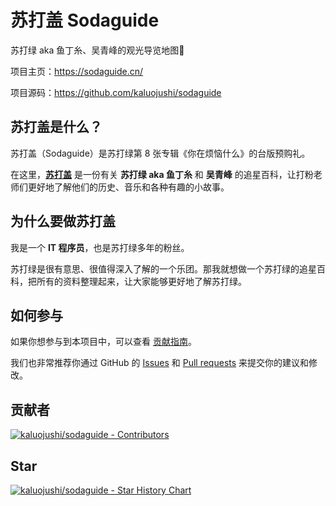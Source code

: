 # 苏打盖 Sodaguide

苏打绿 aka 鱼丁糸、吴青峰的观光导览地图🧭

项目主页：<https://sodaguide.cn/>

项目源码：<https://github.com/kaluojushi/sodaguide>

## 苏打盖是什么？

苏打盖（Sodaguide）是苏打绿第 8 张专辑《你在烦恼什么》的台版预购礼。

在这里，[**苏打盖**](https://sodaguide.cn/) 是一份有关 **苏打绿 aka 鱼丁糸** 和 **吴青峰** 的追星百科，让打粉老师们更好地了解他们的历史、音乐和各种有趣的小故事。

## 为什么要做苏打盖

我是一个 **IT 程序员**，也是苏打绿多年的粉丝。

苏打绿是很有意思、很值得深入了解的一个乐团。那我就想做一个苏打绿的追星百科，把所有的资料整理起来，让大家能够更好地了解苏打绿。

## 如何参与

如果你想参与到本项目中，可以查看 [贡献指南](https://sodaguide.cn/about/contribution)。

我们也非常推荐你通过 GitHub 的 [Issues](https://github.com/kaluojushi/sodaguide/issues) 和 [Pull requests](https://github.com/kaluojushi/sodaguide/pulls) 来提交你的建议和修改。

## 贡献者

[![kaluojushi/sodaguide - Contributors](https://contrib.rocks/image?repo=kaluojushi/sodaguide)](https://github.com/kaluojushi/sodaguide/graphs/contributors)

## Star

[![kaluojushi/sodaguide - Star History Chart](https://api.star-history.com/svg?repos=kaluojushi/sodaguide&type=Date)](https://star-history.com/#kaluojushi/sodaguide&Date)
